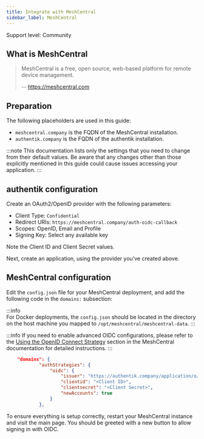 ```yaml
---
title: Integrate with MeshCentral
sidebar_label: MeshCentral
---
```


<span class="badge badge--secondary">Support level: Community</span>

## What is MeshCentral

> MeshCentral is a free, open source, web-based platform for remote device management.
>
> -- https://meshcentral.com

## Preparation

The following placeholders are used in this guide:

- `meshcentral.company` is the FQDN of the MeshCentral installation.
- `authentik.company` is the FQDN of the authentik installation.

:::note
This documentation lists only the settings that you need to change from their default values. Be aware that any changes other than those explicitly mentioned in this guide could cause issues accessing your application.
:::

## authentik configuration

Create an OAuth2/OpenID provider with the following parameters:

- Client Type: `Confidential`
- Redirect URIs: `https://meshcentral.company/auth-oidc-callback`
- Scopes: OpenID, Email and Profile
- Signing Key: Select any available key

Note the Client ID and Client Secret values.

Next, create an application, using the provider you've created above.

## MeshCentral configuration

Edit the `config.json` file for your MeshCentral deployment, and add the following code in the `domains:` subsection:

:::info  
For Docker deployments, the `config.json` should be located in the directory on the host machine you mapped to `/opt/meshcentral/meshcentral-data`.
:::

:::info
If you need to enable advanced OIDC configurations, please refer to the [Using the OpenID Connect Strategy](https://ylianst.github.io/MeshCentral/meshcentral/openidConnectStrategy/) section in the MeshCentral documentation for detailed instructions.
:::

```json
    "domains": {
            "authStrategies": {
                "oidc": {
                    "issuer": "https://authentik.company/application/o/meshcentral/",
                    "clientid": "<Client ID>",
                    "clientsecret": "<Client Secret>",
                    "newAccounts": true
                }
            },
```

To ensure everything is setup correctly, restart your MeshCentral instance and visit the main page. You should be greeted with a new button to allow signing in with OIDC.

